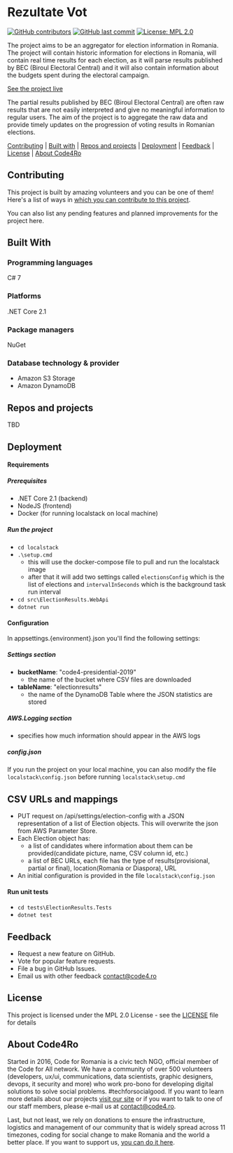 # Rezultate Vot 

[![GitHub contributors](https://img.shields.io/github/contributors/code4romania/rezultate-vot.svg?style=for-the-badge)](https://github.com/code4romania/rezultate-vot/graphs/contributors) [![GitHub last commit](https://img.shields.io/github/last-commit/code4romania/rezultate-vot.svg?style=for-the-badge)](https://github.com/code4romania/rezultate-vot/commits/master) [![License: MPL 2.0](https://img.shields.io/badge/license-MPL%202.0-brightgreen.svg?style=for-the-badge)](https://opensource.org/licenses/MPL-2.0)

The project aims to be an aggregator for election information in Romania. The project will contain historic information for elections in Romania, will contain real time results for each election, as it will parse results published by BEC (Biroul Electoral Central) and it will also contain information about the budgets spent during the electoral campaign.

[See the project live](https://rezultatevot.ro)

The partial results published by BEC (Biroul Electoral Central) are often raw results that are not easily interpreted and give no meaningful information to regular users. The aim of the project is to aggregate the raw data and provide timely updates on the progression of voting results in Romanian elections.

[Contributing](#contributing) | [Built with](#built-with) | [Repos and projects](#repos-and-projects) | [Deployment](#deployment) | [Feedback](#feedback) | [License](#license) | [About Code4Ro](#about-code4ro)

## Contributing

This project is built by amazing volunteers and you can be one of them! Here's a list of ways in [which you can contribute to this project](.github/CONTRIBUTING.MD).

You can also list any pending features and planned improvements for the project here.

## Built With

### Programming languages

C# 7

### Platforms

.NET Core 2.1

### Package managers

NuGet

### Database technology & provider

* Amazon S3 Storage
* Amazon DynamoDB

## Repos and projects

TBD

## Deployment

#### Requirements

##### Prerequisites
* .NET Core 2.1 (backend)
* NodeJS (frontend)
* Docker (for running localstack on local machine)

##### Run the project

- `cd localstack`
- `.\setup.cmd`
  - this will use the docker-compose file to pull and run the localstack image
  - after that it will add two settings called `electionsConfig` which is the list of elections and `intervalInSeconds` which is the background task run interval
- `cd src\ElectionResults.WebApi`
- `dotnet run`

#### Configuration

In appsettings.\{environment\}.json you'll find the following settings:
##### Settings section
- **bucketName**: "code4-presidential-2019"
  - the name of the bucket where CSV files are downloaded
- **tableName**: "electionresults"
  - the name of the DynamoDB Table where the JSON statistics are stored
##### AWS.Logging section
- specifies how much information should appear in the AWS logs

##### config.json
If you run the project on your local machine, you can also modify the file `localstack\config.json` before running `localstack\setup.cmd`

## CSV URLs and mappings
- PUT request on /api/settings/election-config with a JSON representation of a list of Election objects. This will overwrite the json from AWS Parameter Store.
- Each Election object has:
  - a list of candidates where information about them can be provided(candidate picture, name, CSV column id, etc.)
  - a list of BEC URLs, each file has the type of results(provisional, partial or final), location(Romania or Diaspora), URL
- An initial configuration is provided in the file `localstack\config.json`

#### Run unit tests
- `cd tests\ElectionResults.Tests`
- `dotnet test`


## Feedback

* Request a new feature on GitHub.
* Vote for popular feature requests.
* File a bug in GitHub Issues.
* Email us with other feedback contact@code4.ro

## License 

This project is licensed under the MPL 2.0 License - see the [LICENSE](LICENSE) file for details

## About Code4Ro

Started in 2016, Code for Romania is a civic tech NGO, official member of the Code for All network. We have a community of over 500 volunteers (developers, ux/ui, communications, data scientists, graphic designers, devops, it security and more) who work pro-bono for developing digital solutions to solve social problems. #techforsocialgood. If you want to learn more details about our projects [visit our site](https://www.code4.ro/en/) or if you want to talk to one of our staff members, please e-mail us at contact@code4.ro.

Last, but not least, we rely on donations to ensure the infrastructure, logistics and management of our community that is widely spread across 11 timezones, coding for social change to make Romania and the world a better place. If you want to support us, [you can do it here](https://code4.ro/en/donate/).
